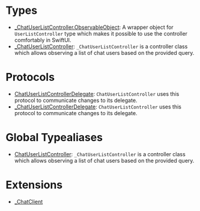 # Types

  - [\_ChatUserListController.ObservableObject](/_ChatUserListController_ObservableObject):
    A wrapper object for `UserListController` type which makes it possible to use the controller comfortably in SwiftUI.
  - [\_ChatUserListController](/_ChatUserListController):
    `_ChatUserListController` is a controller class which allows observing a list of chat users based on the provided query.

# Protocols

  - [ChatUserListControllerDelegate](/ChatUserListControllerDelegate):
    `ChatUserListController` uses this protocol to communicate changes to its delegate.
  - [\_ChatUserListControllerDelegate](/_ChatUserListControllerDelegate):
    `ChatUserListController` uses this protocol to communicate changes to its delegate.

# Global Typealiases

  - [ChatUserListController](/ChatUserListController):
    `_ChatUserListController` is a controller class which allows observing a list of chat users based on the provided query.

# Extensions

  - [\_ChatClient](/_ChatClient)
